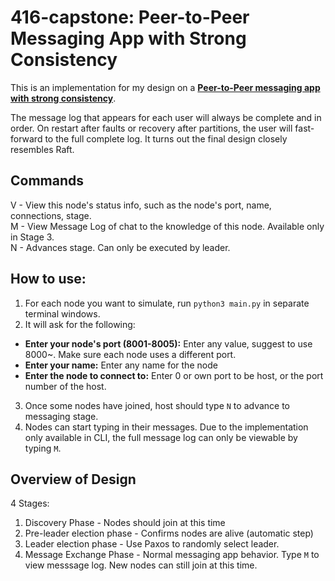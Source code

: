 # 416-capstone: Peer-to-Peer Messaging App with Strong Consistency
This is an implementation for my design on a [**Peer-to-Peer messaging app with strong consistency**](https://github.students.cs.ubc.ca/CPSC416-2023W-T1/Capstone-Project-Designs/blob/main/ccea9b01434cd2660bd42421eb0df300.pdf). 

The message log that appears for each user will always be complete and in order. On restart after faults or recovery after partitions, the user will fast-forward to the full complete log. It turns out the final design closely resembles Raft.

## Commands
V - View this node's status info, such as the node's port, name, connections, stage.  
M - View Message Log of chat to the knowledge of this node. Available only in Stage 3.  
N - Advances stage. Can only be executed by leader.  


## How to use:
1. For each node you want to simulate, run `python3 main.py` in separate terminal windows.
2. It will ask for the following:
- **Enter your node's port (8001-8005):** Enter any value, suggest to use 8000~. Make sure each node uses a different port.
- **Enter your name:** Enter any name for the node
- **Enter the node to connect to:** Enter 0 or own port to be host, or the port number of the host.
3. Once some nodes have joined, host should type `N` to advance to messaging stage.
4. Nodes can start typing in their messages. Due to the implementation only available in CLI, the full message log can only be viewable by typing `M`.

## Overview of Design
4 Stages:
1. Discovery Phase - Nodes should join at this time
2. Pre-leader election phase - Confirms nodes are alive (automatic step)
3. Leader election phase - Use Paxos to randomly select leader.
4. Message Exchange Phase - Normal messaging app behavior. Type `M` to view messsage log. New nodes can still join at this time.
